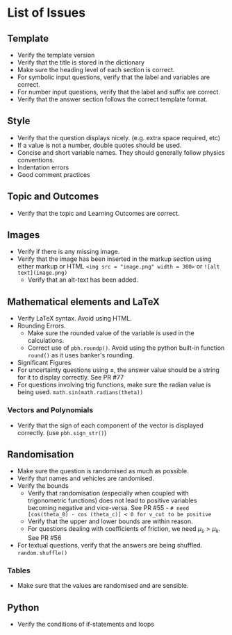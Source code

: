 # List of Issues 

## Template 
- Verify the template version
- Verify that the title is stored in the dictionary
- Make sure the heading level of each section is correct.
- For symbolic input questions, verify that the label and variables are correct.
- For number input questions, verify that the label and suffix are correct.
- Verify that the answer section follows the correct template format.

## Style
- Verify that the question displays nicely. (e.g. extra space required, etc)
- If a value is not a number, double quotes should be used.
- Concise and short variable names. They should generally follow physics conventions.
- Indentation errors
- Good comment practices
## Topic and Outcomes

- Verify that the topic and Learning Outcomes are correct.
## Images

- Verify if there is any missing image.
- Verify that the image has been inserted in the markup section using either markup or HTML
    ```<img src = "image.png" width = 300>``` or ```![alt text](image.png)```
    * Verify that an alt-text has been added. 

## Mathematical elements and LaTeX 

- Verify LaTeX syntax. Avoid using HTML.
- Rounding Errors.
    * Make sure the rounded value of the variable is used in the calculations.
    * Correct use of ```pbh.roundp()```. Avoid using the python built-in function ```round()``` as it uses banker's rounding. 
- Significant Figures
- For uncertainty questions using $\pm$, the answer value should be a string for it to display correctly. See PR #77
- For questions involving trig functions, make sure the radian value is being used. ```math.sin(math.radians(theta))```

### Vectors and Polynomials

- Verify that the sign of each component of the vector is displayed correctly. (use ```pbh.sign_str()```)

## Randomisation 

- Make sure the question is randomised as much as possible.
- Verify that names and vehicles are randomised.
- Verify the bounds
    * Verify that randomisation (especially when coupled with trigonometric functions) does not lead to positive variables becoming negative and vice-versa. See PR #55 - ```# need [cos(theta_0) - cos (theta_c)] < 0 for v_cut to be positive```
    * Verify that the upper and lower bounds are within reason.
    * For questions dealing with coefficients of friction, we need $\mu_s > \mu_k$. See PR #56
- For textual questions, verify that the answers are being shuffled. ```random.shuffle()```

### Tables

- Make sure that the values are randomised and are sensible.

## Python

- Verify the conditions of if-statements and loops

